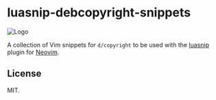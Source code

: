 # luasnip-debcopyright-snippets

![Logo](docs/logo-128.png)

A collection of Vim snippets for `d/copyright` to be used with the
[luasnip](https://github.com/L3MON4D3/LuaSnip) plugin for
[Neovim](https://neovim.io/).

## License

MIT.
